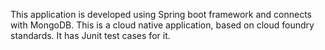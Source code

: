 This application is developed using Spring boot framework and connects with MongoDB. This is a cloud native application, based on cloud foundry standards. It has Junit test cases for it.
